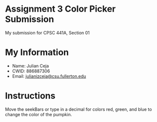# Assignment 3 Color Picker Submission

My submission for CPSC 441A, Section 01

# My Information

* Name: Julian Ceja
* CWID: 886887306
* Email: julianizceja@csu.fullerton.edu

# Instructions
Move the seekBars or type in a decimal for colors red, green, and blue to change the color of the pumpkin.
